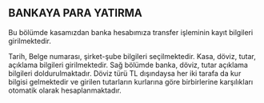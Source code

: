 ## BANKAYA PARA YATIRMA
Bu bölümde kasamızdan banka hesabımıza transfer işleminin kayıt bilgileri girilmektedir.

Tarih, Belge numarası, şirket-şube bilgileri seçilmektedir. Kasa, döviz, tutar, açıklama bilgileri girilmektedir. Sağ bölümde banka, döviz, tutar açıklama bilgileri doldurulmaktadır. Döviz türü TL dışındaysa her iki tarafa da kur bilgisi gelmektedir ve girilen tutarların kurlarına göre birbirlerine karşılıkları otomatik olarak hesaplanmaktadır. 
